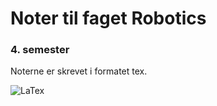 # Noter til faget Robotics

### 4. semester 

Noterne er skrevet i formatet tex.

![LaTex](https://img.shields.io/badge/LaTeX-%23000000?style=flat-square&logo=latex&logoColor=white)





